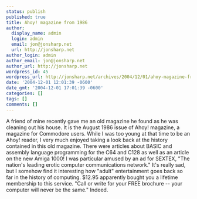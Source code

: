 ```yaml
---
status: publish
published: true
title: Ahoy! magazine from 1986
author:
  display_name: admin
  login: admin
  email: jon@jonsharp.net
  url: http://jonsharp.net
author_login: admin
author_email: jon@jonsharp.net
author_url: http://jonsharp.net
wordpress_id: 45
wordpress_url: http://jonsharp.net/archives/2004/12/01/ahoy-magazine-from-1986/
date: '2004-12-01 12:01:39 -0600'
date_gmt: '2004-12-01 17:01:39 -0600'
categories: []
tags: []
comments: []
---
```

<p>A friend of mine recently gave me an old magazine he found as he was cleaning out his house.  It is the August 1986 issue of Ahoy! magazine, a magazine for Commodore users.  While I was too young at that time to be an Ahoy! reader, I very much enjoyed taking a look back at the history contained in this old magazine.  There were articles about BASIC and assembly language programming for the C64 and C128 as well as an article on the new Amiga 1000!  I was particular amused by an ad for SEXTEX, "The nation's leading erotic computer communications network."  It's really sad, but I somehow find it interesting how "adult" entertainment goes back so far in the history of computing.  $12.95 apparently bought you a lifetime membership to this service.  "Call or write for your FREE brochure -- your computer will never be the same."  Indeed.</p>
